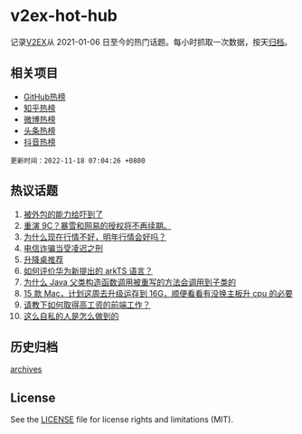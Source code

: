 # v2ex-hot-hub

 记录[V2EX](https://www.v2ex.com/)从 2021-01-06 日至今的热门话题。每小时抓取一次数据，按天[归档](archives)。
 
 ## 相关项目

- [GitHub热榜](https://github.com/lonnyzhang423/github-hot-hub)
- [知乎热榜](https://github.com/lonnyzhang423/zhihu-hot-hub)
- [微博热榜](https://github.com/lonnyzhang423/weibo-hot-hub)
- [头条热榜](https://github.com/lonnyzhang423/toutiao-hot-hub)
- [抖音热榜](https://github.com/lonnyzhang423/douyin-hot-hub)


 `更新时间：2022-11-18 07:04:26 +0800`

## 热议话题

1. [被外包的能力给吓到了](https://www.v2ex.com/t/895875)
1. [重演 9C？暴雪和网易的授权将不再续期。](https://www.v2ex.com/t/895884)
1. [为什么现在行情不好，明年行情会好吗？](https://www.v2ex.com/t/895868)
1. [电信诈骗当受凌迟之刑](https://www.v2ex.com/t/895883)
1. [升降桌推荐](https://www.v2ex.com/t/895826)
1. [如何评价华为新提出的 arkTS 语言？](https://www.v2ex.com/t/895887)
1. [为什么 Java 父类构造函数调用被重写的方法会调用到子类的](https://www.v2ex.com/t/895919)
1. [15 款 Mac，计划这周去升级运存到 16G，顺便看看有没换主板升 cpu 的必要](https://www.v2ex.com/t/895846)
1. [请教下如何取得高工资的前端工作？](https://www.v2ex.com/t/895828)
1. [这么自私的人是怎么做到的](https://www.v2ex.com/t/895864)

## 历史归档

[archives](archives)

## License

See the [LICENSE](LICENSE) file for license rights and limitations (MIT).
